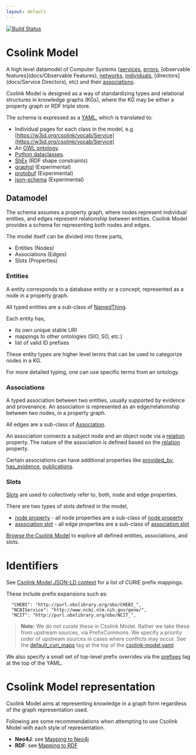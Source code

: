 ```yaml
---
layout: default
---
```


[![Build Status](https://travis-ci.org/csolink/csolink-model.svg?branch=master)](https://travis-ci.org/csolink/csolink-model)

# Csolink Model

A high level datamodel of Computer Systems ([services](docs/Service), [errors](docs/Error), [observable features](docs/Observable Features), [networks](docs/Network), [individuals](docs/IndividualSystem), [directors](docs/Service Directors), etc) and their [associations](docs/Association).

Csolink Model is designed as a way of standardizing types and relational structures in knowledge graphs (KGs), 
where the KG may be either a property graph or RDF triple store.

The schema is expressed as a [YAML](https://github.com/noelmcloughin/csolink-model/blob/master/csolink-model.yaml), which is translated to:

 * Individual pages for each class in the model, e.g [https://w3id.org/csolink/vocab/Service](https://w3id.org/csolink/vocab/Service)
 * An [OWL ontology](csolink-model.owl).
 * [Python dataclasses](csolink/model.py).
 * [ShEx](csolink-model.shex) (RDF shape constraints)
 * [graphql](csolink-model.graphql) (Experimental)
 * [protobuf](csolink-model.proto) (Experimental)
 * [json-schema](json-schema/csolink-model.json) (Experimental) 


## Datamodel

The schema assumes a property graph, where nodes represent individual entities, and edges represent relationship 
between entities. Csolink Model provides a schema for representing both nodes and edges.


The model itself can be divided into three parts,
* Entities (Nodes)
* Associations (Edges)
* Slots (Properties)


### Entities

A entity corresponds to a database entity or a concept, represented as a node in a property graph.

All typed entities are a sub-class of [NamedThing](docs/NamedThing).
 

Each entity has,
- its own unique stable URI
- mappings to other ontologies (SIO, SO, etc.)
- list of valid ID prefixes

These entity types are higher level terms that can be used to categorize nodes in a KG. 

For more detailed typing, one can use specific terms from an ontology.


### Associations

A typed association between two entities, usually supported by evidence and provenance. 
An association is represented as an edge/relationship between two nodes, in a property graph.

All edges are a sub-class of [Association](docs/Association).

An association connects a subject node and an object node via a [relation](docs/relation) property.
The nature of the association is defined based on the [relation](docs/relation) property.

Certain associations can have additional properties like [provided_by](docs/provided_by), 
[has_evidence](docs/has_evidence), [publications](docs/publications).


### Slots

[Slots](docs#slots) are used to collectively refer to, both, node and edge properties.

There are two types of slots defined in the model,
- [node property](docs/node_property) - all node properties are a sub-class of [node property](docs/node_property)
- [association slot](docs/association_slot) - all edge properties are a sub-class of [association slot](docs/association_slot)


[Browse the Csolink Model](docs/) to explore all defined entities, associations, and slots.


# Identifiers

See [Csolink Model JSON-LD context](context.jsonld) for a list of CURIE prefix mappings.

These include prefix expansions such as:

      "CHEBI": "http://purl.obolibrary.org/obo/CHEBI_",
      "NCBIService": "http://www.ncbi.nlm.nih.gov/gene/",
      "NCIT": "http://purl.obolibrary.org/obo/NCIT_",


> **Note:** We do not curate these in Csolink Model. Rather we take these from upstream sources, 
via PrefixCommons. We specify a priority order of upstream sources in cases where conflicts may occur. 
See the [default_curi_maps](https://biolink.github.io/biolinkml/docs/default_curi_maps) tag at the 
top of the [csolink-model.yaml](csolink-model.yaml). 

We also specify a small set of top-level prefix overrides via the [prefixes](https://biolink.github.io/biolinkml/docs/prefixes) 
tag at the top of the YAML.


# Csolink Model representation

Csolink Model aims at representing knowledge in a graph form regardless of the graph representation used.

Following are some recommendations when attempting to use Csolink Model with each style of representation. 

- **Neo4J**: see [Mapping to Neo4j](about/mapping-neo4j)
- **RDF**: see [Mapping to RDF](about/mapping-rdf)
